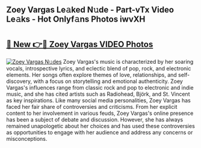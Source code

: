 ## Zoey Vargas Le𝚊ked N𝚞de - Part-vTx Video Le𝚊ks - Hot Onlyf𝚊ns Photos iwvXH

# <h2><a href="http://ab20161.deff.icu/?id=Zoey+Vargas">🔗 New 👉🔴 Zoey Vargas VIDEO Photos</a></h2>

[![Zoey Vargas N𝚞des](https://i.imgur.com/rIISA9y.gif)](http://ab20161.deff.icu/?id=Zoey+Vargas)
Zoey Vargas's music is characterized by her soaring vocals, introspective lyrics, and eclectic blend of pop, rock, and electronic elements. Her songs often explore themes of love, relationships, and self-discovery, with a focus on storytelling and emotional authenticity. Zoey Vargas's influences range from classic rock and pop to electronic and indie music, and she has cited artists such as Radiohead, Björk, and St. Vincent as key inspirations. Like many social media personalities, Zoey Vargas has faced her fair share of controversies and criticisms. From her explicit content to her involvement in various feuds, Zoey Vargas's online presence has been a subject of debate and discussion. However, she has always remained unapologetic about her choices and has used these controversies as opportunities to engage with her audience and address any concerns or misconceptions.
